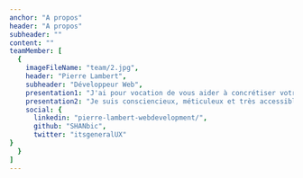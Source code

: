 ```yaml
---
anchor: "A propos"
header: "A propos"
subheader: ""
content: ""
teamMember: [
  {
    imageFileName: "team/2.jpg",
    header: "Pierre Lambert",
    subheader: "Développeur Web",
    presentation1: "J'ai pour vocation de vous aider à concrétiser votre digitalisation en vous proposant mes services de développeur web. Pour cela, je me mets à votre disposition pour créer une vitrine en ligne qui vous ressemble. N'hésitez pas et contactez moi afin que nous parlions de vos envies, je suis flexible et vous proposerai des solutions correspondant à la fois à votre projet et à votre profil.",
    presentation2: "Je suis consciencieux, méticuleux et très accessible, vous aurez donc - lors de la création du site -  tout le loisir de me faire part de vos retours afin que le résultat soit à la hauteur de vos ambitions, votre satisfaction est ma priorité.",
    social: {
      linkedin: "pierre-lambert-webdevelopment/",
      github: "SHANbic",
      twitter: "itsgeneralUX"
}
  }
]
---
```

